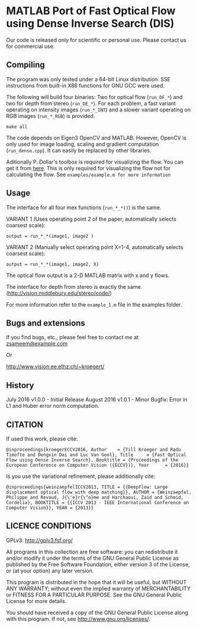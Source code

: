 # MATLAB Port of Fast Optical Flow using Dense Inverse Search (DIS) #

Our code is released only for scientific or personal use.
Please contact us for commercial use.
  
## Compiling ##

The program was only tested under a 64-bit Linux distribution.
SSE instructions from built-in X86 functions for GNU GCC were used.

The following will build four binaries: 
Two for optical flow (`run_OF_*`) and two for depth from stereo (`run_DE_*`).
For each problem, a fast variant operating on intensity images (`run_*_INT`) and 
a slower variant operating on RGB images (`run_*_RGB`) is provided.

```
make all
```

The code depends on Eigen3 OpenCV and MATLAB. However, OpenCV is only used for image loading, 
scaling and gradient computation (`run_dense.cpp`). It can easily be replaced by other libraries.
      
Aditionally P. Dollar's toolbox is required for visualizing the flow. You can get it from [here](https://pdollar.github.io/toolbox/). This is only required for visualizing the flow not for calculating the flow. See `examples/example.m for more information`

      
## Usage ##
The interface for all four mex functions (`run_*_*()`) is the same.

VARIANT 1 (Uses operating point 2 of the paper, automatically selects coarsest scale):

` output = run_*_*(image1, image2 ) `


VARIANT 2 (Manually select operating point X=1-4, automatically selects coarsest scale):

` output = run_*_*(image1, image2, X) `


The optical flow output is a 2-D MATLAB matrix with x and y flows.

The interface for depth from stereo is exactly the same. 
(http://vision.middlebury.edu/stereo/code/)

For more information refer to the ` example_1.m ` file in the examples folder.
## Bugs and extensions ##

If you find bugs, etc., please feel free to contact me at <zsameem@example.com>

Or

http://www.vision.ee.ethz.ch/~kroegert/

## History ##

July 2016 	v1.0.0 - Initial Release
August 2016 	v1.0.1 - Minor Bugfix: Error in L1 and Huber error norm computation.

## CITATION ##

If used this work, please cite:

`@inproceedings{kroegerECCV2016,
   Author    = {Till Kroeger and Radu Timofte and Dengxin Dai and Luc Van Gool},
   Title     = {Fast Optical Flow using Dense Inverse Search},
   Booktitle = {Proceedings of the European Conference on Computer Vision ({ECCV})},
   Year      = {2016}} `

Is you use the variational refinement, please additionally cite:

` @inproceedings{weinzaepfelICCV2013,
    TITLE = {{DeepFlow: Large displacement optical flow with deep matching}},
    AUTHOR = {Weinzaepfel, Philippe and Revaud, J{\'e}r{\^o}me and Harchaoui, Zaid and Schmid, Cordelia},
    BOOKTITLE = {{ICCV 2013 - IEEE International Conference on Computer Vision}},
    YEAR = {2013}} `



## LICENCE CONDITIONS ##

GPLv3: http://gplv3.fsf.org/

All programs in this collection are free software: 
you can redistribute it and/or modify
it under the terms of the GNU General Public License as published by
the Free Software Foundation, either version 3 of the License, or
(at your option) any later version.

This program is distributed in the hope that it will be useful,
but WITHOUT ANY WARRANTY; without even the implied warranty of
MERCHANTABILITY or FITNESS FOR A PARTICULAR PURPOSE.  See the
GNU General Public License for more details.

You should have received a copy of the GNU General Public License
along with this program.  If not, see <http://www.gnu.org/licenses/>.
